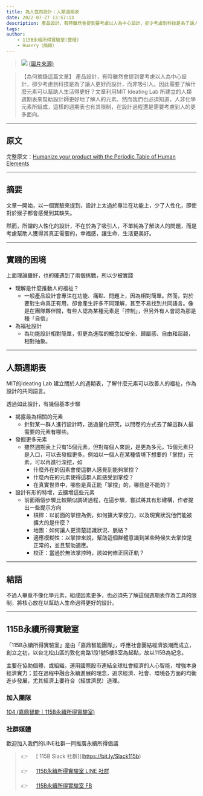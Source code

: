 ```yaml
---
title: 為人性而設計｜人類週期表
date: 2022-07-27 13:57:13
description: 產品設計，有時雖然會提到要考慮以人為中心設計，卻少考慮到科技是為了讓人更好而設計，而非吸引人。因此需要了解什麼元素可以幫助人生活得更好？文章利用MIT Ideating Lab 所建立的人類週期表來幫助設計師更好地了解人的元素。然而我們也必須知道，人非化學元素所組成，這樣的週期表也有其限制，在設計過程還是需要考慮到人的更多面向。 
tags:
author:
	- 115B永續所得實驗室(整理)
	- Huanry（摘錄）
---
```

>![](https://miro.medium.com/max/1400/1*tKfmFcyAzq-jApP7ahmPMw.jpeg)
>[(圖片來源)](https://uxdesign.cc/how-to-humanize-your-product-92fc871d6b0f)

>【為何摘錄這篇文章】
>產品設計，有時雖然會提到要考慮以人為中心設計，卻少考慮到科技是為了讓人更好而設計，而非吸引人。因此需要了解什麼元素可以幫助人生活得更好？文章利用MIT Ideating Lab 所建立的人類週期表來幫助設計師更好地了解人的元素。然而我們也必須知道，人非化學元素所組成，這樣的週期表也有其限制，在設計過程還是需要考慮到人的更多面向。 

<!--more-->

---
## 原文

完整原文：[Humanize your product with the Periodic Table of Human Elements](https://uxdesign.cc/how-to-humanize-your-product-92fc871d6b0f)

---
## 摘要

文章一開始，以一個實驗來提到，設計上太過於專注在功能上，少了人性化，即使對於猴子都會感覺到其缺失。

然而，所謂的人性化的設計，不在於為了吸引人，不單純為了解決人的問題，而是考慮幫助人獲得其真正需要的，幸福感，讓生命、生活更美好。

---
## 實踐的困境

上面理論雖好，也的確遇到了兩個挑戰，所以少被實踐

- 理解是什麼推動人的福祉？
	- 一般產品設計會專注在功能、痛點、問題上，因為相對簡單。然而，對於要對生命真正有用，卻會產生許多不同理解，甚至不易找到共同語言。像是在團隊夥伴間，有些人認為某種元素是「控制」，但另外有人會認為那是種「自信」
- 為福祉設計
	- 為功能設計相對簡單，但更為進階的概念如安全、歸屬感、自由和超越，相對抽象。

---
## 人類週期表

MIT的Ideating Lab 建立關於人的週期表，了解什麼元素可以改善人的福祉，作為設計的共同語言。

透過如此設計，有幾個基本步驟

- 揭露最為相關的元素
	- 針對某一群人進行設計時，透過量化研究，以問卷的方式去了解這群人最需要的元素有哪些。
- 發掘更多元素
	- 雖然週期表上只有15個元素，但對每個人來說，是更為多元，15個元素只是入口，可以去發掘更多。例如以一個人在某種情境下想要的「掌控」元素，可以再進行深挖，如
		- 什麼外在的因素會使這群人感覺到能夠掌控？
		- 什麼內在的元素使得這群人能感受到掌控？
		- 在真實世界中，哪些是真正能「掌控」的，哪些是不能的？
- 設計有形的特增，去擴增這些元素
	- 前面兩個步驟比較類似調研過程，在這步驟，嘗試將其有形建構，作者提出一些提示方向
		- 槓桿：以前面的掌控為例，如何擴大掌控力，以及現實狀況他們能被擴大的是什麼？
		- 地圖：如何讓人更清楚認識狀況、脈絡？
		- 適應模糊性：以掌控來說，幫助這個群體意識到某些時候失去掌控是正常的，並且幫助適應。
		- 校正：當過於無法掌控時，該如何修正回正軌？

---
## 結語

不過人畢竟不像化學元素，組成因素更多，也必須先了解這個週期表作為工具的限制，將核心放在以幫助人生命過得更好的設計。

--- 
## 115B永續所得實驗室

「115B永續所得實驗室」是由「嘉鼎智能團隊」，呼應社會團結經濟浪潮而成立，創立之初，以台北松山區的敦化南路1段1號5樓B室為起點，故以115B為紀念。

主要在協助個體、或組織，運用國際股市連結全球社會經濟的人心智能，增強本身經濟實力；並在過程中融合永續進展的理念，追求經濟、社會、環境各方面的均衡進步發展，尤其經濟上要符合（經世濟民）道理。


### 加入團隊

[104 (嘉鼎智能｜115B永續所得實驗室)](https://www.104.com.tw/company/10zcirfc)

### 社群媒體

歡迎加入我們的LINE社群一同推廣永續所得倡議

>👉 &emsp; [ 115B Slack 社群]((https://bit.ly/Slack115b)
>
>👉 &emsp; [ 115B永續所得實驗室 LINE 社群](https://line.me/ti/g2/Yn9r9XlbjJjhjppxjyzmbQ)
>
>👉 &emsp; [ 115B永續所得實驗室 FB](https://www.facebook.com/sustainable.income.lab)